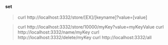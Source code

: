 #### set
>  curl http://localhost:3332/store/[EX]/[keyname]\?value=[value]

> curl http://localhost:3332/store/10000/myKey\?value=myKeyValue
> curl http://localhost:3332/name/myKey
> curl http://localhost:3332/delete/myKey
> curl http://localhost:3332/all